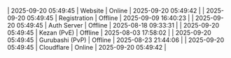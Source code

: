 | 2025-09-20 05:49:45 | Website | Online | 2025-09-20 05:49:42 |
| 2025-09-20 05:49:45 | Registration | Offline | 2025-09-09 16:40:23 |
| 2025-09-20 05:49:45 | Auth Server | Offline | 2025-08-18 09:33:31 |
| 2025-09-20 05:49:45 | Kezan (PvE) | Offline | 2025-08-03 17:58:02 |
| 2025-09-20 05:49:45 | Gurubashi (PvP) | Offline | 2025-08-23 21:44:06 |
| 2025-09-20 05:49:45 | Cloudflare | Online | 2025-09-20 05:49:42 |
